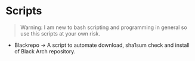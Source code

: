 
# Scripts 

> Warning: I am new to bash scripting and programming in general so use this scripts at your own risk.

* Blackrepo -> A script to automate download, sha1sum check and install of Black Arch repository. 
